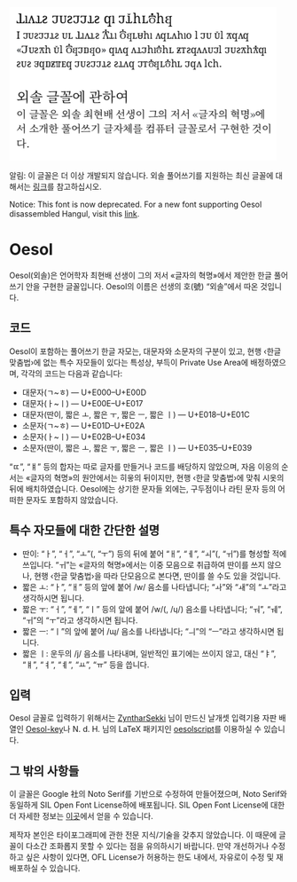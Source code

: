 ![Oesol](image.png)

알림: 이 글꼴은 더 이상 개발되지 않습니다. 외솔 풀어쓰기를 지원하는 최신 글꼴에 대해서는 [링크](https://github.com/Tzetachi/Computer-Modern-Unicode-Oesol)를 참고하십시오.

Notice: This font is now deprecated. For a new font supporting Oesol disassembled Hangul, visit this [link](https://github.com/Tzetachi/Computer-Modern-Unicode-Oesol).

# Oesol
Oesol(외솔)은 언어학자 최현배 선생이 그의 저서 «글자의 혁명»에서 제안한 한글 풀어쓰기 안을 구현한 글꼴입니다. Oesol의 이름은 선생의 호(號) “외솔”에서 따온 것입니다.

## 코드

Oesol이 포함하는 풀어쓰기 한글 자모는, 대문자와 소문자의 구분이 있고, 현행 ‹한글 맞춤법›에 없는 특수 자모들이 있다는 특성상, 부득이 Private Use Area에 배정하였으며, 각각의 코드는 다음과 같습니다:

- 대문자(ㄱ~ㅎ) — U+E000–U+E00D
- 대문자(ㅏ~ㅣ) — U+E00E–U+E017
- 대문자(딴이, 짧은 ㅗ, 짧은 ㅜ, 짧은 ㅡ, 짧은 ㅣ) — U+E018–U+E01C
- 소문자(ㄱ~ㅎ) — U+E01D–U+E02A
- 소문자(ㅏ~ㅣ) — U+E02B–U+E034
- 소문자(딴이, 짧은 ㅗ, 짧은 ㅜ, 짧은 ㅡ, 짧은 ㅣ) — U+E035–U+E039

“ㄸ”, “ㅒ” 등의 합자는 따로 글자를 만들거나 코드를 배당하지 않았으며, 자음 이응의 순서는 «글자의 혁명»의 원안에서는 히읗의 뒤이지만, 현행 ‹한글 맞춤법›에 맞춰 시옷의 뒤에 배치하였습니다. Oesol에는 상기한 문자들 외에는, 구두점이나 라틴 문자 등의 어떠한 문자도 포함하지 않았습니다.

## 특수 자모들에 대한 간단한 설명

- 딴이: “ㅏ”, “ㅓ”, “ㅗ”(, “ㅜ”) 등의 뒤에 붙어 “ㅐ”, “ㅔ”, “ㅚ”(, “ㅟ”)를 형성할 적에 쓰입니다. “ㅟ”는 «글자의 혁명»에서는 이중 모음으로 취급하여 딴이를 쓰지 않으나, 현행 ‹한글 맞춤법›을 따라 단모음으로 본다면, 딴이를 쓸 수도 있을 것입니다.
- 짧은 ㅗ: “ㅏ”, “ㅐ” 등의 앞에 붙어 /w/ 음소를 나타냅니다; “ㅘ”와 “ㅙ”의 “ㅗ”라고 생각하시면 됩니다.
- 짧은 ㅜ: “ㅓ”, “ㅔ”, “ㅣ” 등의 앞에 붙어 /w/(, /ɥ/) 음소를 나타냅니다; “ㅝ”, “ㅞ”, “ㅟ”의 “ㅜ”라고 생각하시면 됩니다.
- 짧은 ㅡ: “ㅣ”의 앞에 붙어 /ɰ/ 음소를 나타냅니다; “ㅢ”의 “ㅡ”라고 생각하시면 됩니다.
- 짧은 ㅣ: 운두의 /j/ 음소를 나타내며, 일반적인 표기에는 쓰이지 않고, 대신 “ㅑ”, “ㅒ”, “ㅕ”, “ㅖ”, “ㅛ”, “ㅠ” 등을 씁니다.

## 입력

Oesol 글꼴로 입력하기 위해서는 [ZyntharSekki](https://github.com/ZyntharSekki) 님이 만드신 날개셋 입력기용 자판 배열인 [Oesol-key](https://github.com/ZyntharSekki/Oesol-key)나 N. d. H. 님의 LaTeX 패키지인 [oesolscript](https://bitbucket.org/novadh/oesolscript/src/master/)를 이용하실 수 있습니다.

## 그 밖의 사항들

이 글꼴은 Google 社의 Noto Serif를 기반으로 수정하여 만들어졌으며, Noto Serif와 동일하게 SIL Open Font License하에 배포됩니다. SIL Open Font License에 대한 더 자세한 정보는 [이곳](https://scripts.sil.org/cms/scripts/page.php?site_id=nrsi&id=OFL_web)에서 얻을 수 있습니다.

제작자 본인은 타이포그래피에 관한 전문 지식/기술을 갖추지 않았습니다. 이 때문에 글꼴이 다소간 조화롭지 못할 수 있다는 점을 유의하시기 바랍니다. 만약 개선하거나 수정하고 싶은 사항이 있다면, OFL License가 허용하는 한도 내에서, 자유로이 수정 및 재배포하실 수 있습니다.
